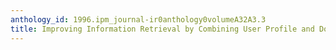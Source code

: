 ```yaml
---
anthology_id: 1996.ipm_journal-ir0anthology0volumeA32A3.3
title: Improving Information Retrieval by Combining User Profile and Document Segmentation
---
```

